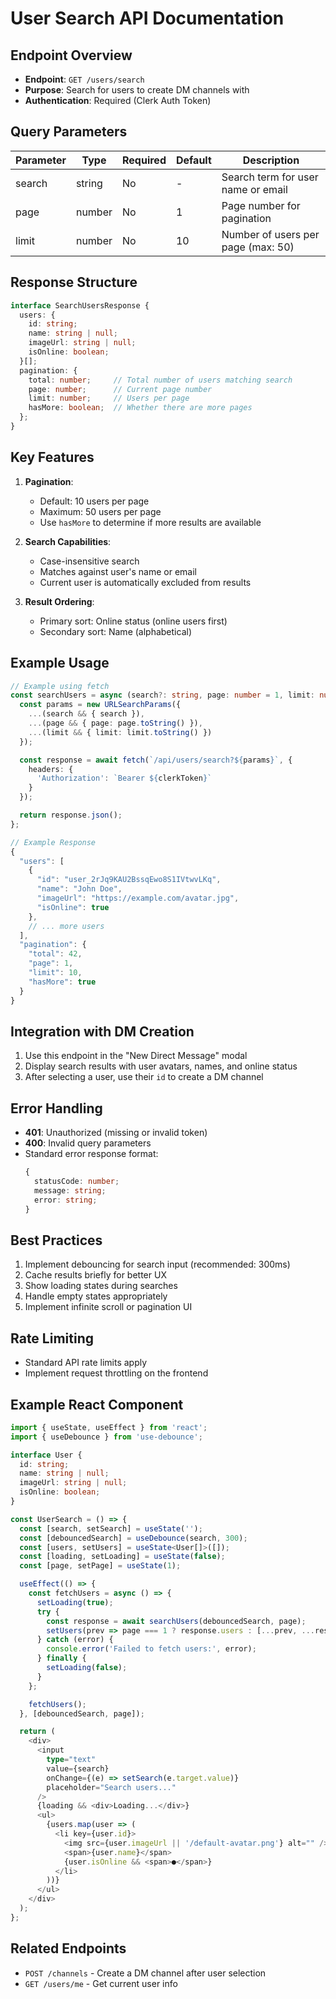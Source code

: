 # User Search API Documentation

## Endpoint Overview
- **Endpoint**: `GET /users/search`
- **Purpose**: Search for users to create DM channels with
- **Authentication**: Required (Clerk Auth Token)

## Query Parameters
| Parameter | Type    | Required | Default | Description                                    |
|-----------|---------|----------|---------|------------------------------------------------|
| search    | string  | No       | -       | Search term for user name or email             |
| page      | number  | No       | 1       | Page number for pagination                     |
| limit     | number  | No       | 10      | Number of users per page (max: 50)            |

## Response Structure
```typescript
interface SearchUsersResponse {
  users: {
    id: string;
    name: string | null;
    imageUrl: string | null;
    isOnline: boolean;
  }[];
  pagination: {
    total: number;     // Total number of users matching search
    page: number;      // Current page number
    limit: number;     // Users per page
    hasMore: boolean;  // Whether there are more pages
  };
}
```

## Key Features
1. **Pagination**: 
   - Default: 10 users per page
   - Maximum: 50 users per page
   - Use `hasMore` to determine if more results are available

2. **Search Capabilities**:
   - Case-insensitive search
   - Matches against user's name or email
   - Current user is automatically excluded from results

3. **Result Ordering**:
   - Primary sort: Online status (online users first)
   - Secondary sort: Name (alphabetical)

## Example Usage

```typescript
// Example using fetch
const searchUsers = async (search?: string, page: number = 1, limit: number = 10) => {
  const params = new URLSearchParams({
    ...(search && { search }),
    ...(page && { page: page.toString() }),
    ...(limit && { limit: limit.toString() })
  });

  const response = await fetch(`/api/users/search?${params}`, {
    headers: {
      'Authorization': `Bearer ${clerkToken}`
    }
  });

  return response.json();
};

// Example Response
{
  "users": [
    {
      "id": "user_2rJq9KAU2BssqEwo8S1IVtwvLKq",
      "name": "John Doe",
      "imageUrl": "https://example.com/avatar.jpg",
      "isOnline": true
    },
    // ... more users
  ],
  "pagination": {
    "total": 42,
    "page": 1,
    "limit": 10,
    "hasMore": true
  }
}
```

## Integration with DM Creation
1. Use this endpoint in the "New Direct Message" modal
2. Display search results with user avatars, names, and online status
3. After selecting a user, use their `id` to create a DM channel

## Error Handling
- **401**: Unauthorized (missing or invalid token)
- **400**: Invalid query parameters
- Standard error response format:
  ```typescript
  {
    statusCode: number;
    message: string;
    error: string;
  }
  ```

## Best Practices
1. Implement debouncing for search input (recommended: 300ms)
2. Cache results briefly for better UX
3. Show loading states during searches
4. Handle empty states appropriately
5. Implement infinite scroll or pagination UI

## Rate Limiting
- Standard API rate limits apply
- Implement request throttling on the frontend

## Example React Component
```typescript
import { useState, useEffect } from 'react';
import { useDebounce } from 'use-debounce';

interface User {
  id: string;
  name: string | null;
  imageUrl: string | null;
  isOnline: boolean;
}

const UserSearch = () => {
  const [search, setSearch] = useState('');
  const [debouncedSearch] = useDebounce(search, 300);
  const [users, setUsers] = useState<User[]>([]);
  const [loading, setLoading] = useState(false);
  const [page, setPage] = useState(1);

  useEffect(() => {
    const fetchUsers = async () => {
      setLoading(true);
      try {
        const response = await searchUsers(debouncedSearch, page);
        setUsers(prev => page === 1 ? response.users : [...prev, ...response.users]);
      } catch (error) {
        console.error('Failed to fetch users:', error);
      } finally {
        setLoading(false);
      }
    };

    fetchUsers();
  }, [debouncedSearch, page]);

  return (
    <div>
      <input
        type="text"
        value={search}
        onChange={(e) => setSearch(e.target.value)}
        placeholder="Search users..."
      />
      {loading && <div>Loading...</div>}
      <ul>
        {users.map(user => (
          <li key={user.id}>
            <img src={user.imageUrl || '/default-avatar.png'} alt="" />
            <span>{user.name}</span>
            {user.isOnline && <span>●</span>}
          </li>
        ))}
      </ul>
    </div>
  );
};
```

## Related Endpoints
- `POST /channels` - Create a DM channel after user selection
- `GET /users/me` - Get current user info 